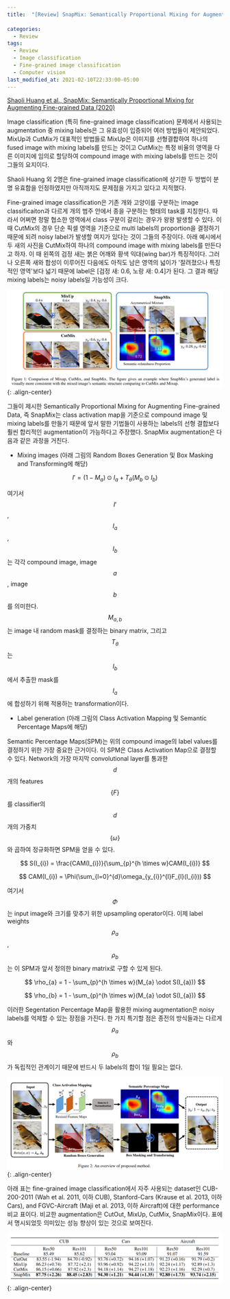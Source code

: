```yaml
---
title:  "[Review] SnapMix: Semantically Proportional Mixing for Augmenting Fine-grained Data"

categories:
  - Review
tags:
  - Review
  - Image classification
  - Fine-grained image classification
  - Computer vision
last_modified_at: 2021-02-10T22:33:00-05:00
---
```


<script type="text/javascript" async
  src="https://cdn.mathjax.org/mathjax/latest/MathJax.js?config=TeX-MML-AM_CHTML">
</script>

[Shaoli Huang et al., SnapMix: Semantically Proportional Mixing for Augmenting Fine-grained Data (2020)](https://arxiv.org/abs/2012.04846)

Image classification (특히 fine-grained image classification) 문제에서 사용되는 augmentation 중 mixing labels은 그 유효성이 입증되어 여러 방법들이 제안되었다. MixUp과 CutMix가 대표적인 방법들로 MixUp은 이미지를 선형결합하여 하나의 fused image with mixing labels를 만드는 것이고 CutMix는 특정 비율의 영역을 다른 이미지에 임의로 할당하여 compound image with mixing labels를 만드는 것이 그들의 요지이다.

Shaoli Huang 외 2명은 fine-grained image classification에 상기한 두 방법이 분명 유효함을 인정하였지만 아직까지도 문제점을 가지고 있다고 지적했다.

Fine-grained image classification은 기존 개와 고양이를 구분하는 image classificaiton과 다르게 개의 범주 안에서 종을 구분하는 형태의 task를 지칭한다. 따라서 어쩌면 정말 협소한 영역에서 class 구분이 갈리는 경우가 왕왕 발생할 수 있다. 이 때 CutMix의 경우 단순 픽셀 영역을 기준으로 multi labels의 proportion을 결정하기 때문에 되려 noisy label가 발생할 여지가 있다는 것이 그들의 주장이다. 아래 예시에서 두 새의 사진을 CutMix하여 하나의 compound image with mixing labels를 만든다고 하자. 이 때 왼쪽의 검정 새는 붉은 어깨와 황색 익대(wing bar)가 특징적이다. 그러나 오른쪽 새와 합성이 이루어진 다음에도 아직도 남은 영역의 넓이가 '잘려졌으나 특징적인 영역'보다 넓기 때문에 label은 [검정 새: 0.6, 노랑 새: 0.4]가 된다. 그 결과 해당 mixing labels는 noisy labels일 가능성이 크다.

![](/assets/images/MixAug.png){: .align-center}

그들이 제시한 Semantically Proportional Mixing for Augmenting Fine-grained Data, 즉 SnapMix는 class activation map을 기준으로 compound image 및 mixing labels를 만들기 때문에 앞서 말한 기법들이 사용하는 labels의 선형 결합보다 훨씬 합리적인 augmentation이 가능하다고 주장했다. SnapMix augmentation은 다음과 같은 과정을 거친다.

* Mixing images (아래 그림의 Random Boxes Generation 및 Box Masking and Transforming에 해당)

$$ I' = (1 - M_{a})\odot I_{a} + T_{\theta}(M_{b}\odot I_{b}) $$

여기서 $$ I' $$, $$ I_{a} $$, $$ I_{b} $$는 각각 compound image, image $$ a $$, image $$ b $$를 의미한다. $$ M_{a, b} $$는 image 내 random mask를 결정하는 binary matrix, 그리고 $$ T_{\theta} $$는 $$ I_{b} $$에서 추출한 mask를 $$ I_{a} $$에 합성하기 위해 적용하는 transformation이다.

* Label generation (아래 그림의 Class Activation Mapping 및 Semantic Percentage Maps에 해당)

Semantic Percentage Maps(SPM)는 위의 compound image의 label values를 결정하기 위한 가장 중요한 근거이다. 이 SPM은 Class Activation Map으로 결정할 수 있다. Network의 가장 마지막 convolutional layer를 통과한 $$ d $$개의 features $$ \{F\} $$를 classifier의 $$ d $$개의 가중치 $$ \{\omega\} $$와 곱하여 정규화하면 SPM을 얻을 수 있다.

$$ S(I_{i}) = \frac{CAM(I_{i})}{\sum_{p}^{h \times w}CAM(I_{i})} $$

$$ CAM(I_{i}) = \Phi(\sum_{l=0}^{d}\omega_{y_{i}}^{l}F_{l}(I_{i})) $$

여기서 $$ \Phi $$는 input image와 크기를 맞추기 위한 upsampling operator이다. 이제 label weights $$ \rho_{a} $$, $$ \rho_{b} $$는 이 SPM과 앞서 정의한 binary matrix로 구할 수 있게 된다.

$$ \rho_{a} = 1 -  \sum_{p}^{h \times w}(M_{a} \odot S(I_{a})) $$

$$ \rho_{b} = 1 -  \sum_{p}^{h \times w}(M_{a} \odot S(I_{a})) $$

이러한 Segentation Percentage Map을 활용한 mixing augmentation은 noisy labels를 억제할 수 있는 장점을 가진다. 한 가지 특기할 점은 종전의 방식들과는 다르게 $$ \rho_{a} $$와 $$ \rho_{b} $$가 독립적인 관계이기 때문에 반드시 두 labels의 합이 1일 필요는 없다.

![](/assets/images/SnapMix.png){: .align-center}

아래 표는 fine-grained image classification에서 자주 사용되는 dataset인 CUB-200-2011 (Wah et al. 2011, 이하 CUB), Stanford-Cars (Krause et al. 2013, 이하 Cars), and FGVC-Aircraft (Maji et al. 2013, 이하 Aircraft)에 대한 performance 비교 표이다. 비교한 augmentation은 CutOut, MixUp, CutMix, SnapMix이다. 표에서 명시되었듯 의미있는 성능 향상이 있는 것으로 보여진다.

![](/assets/images/SnapMix_benchmark.png){: .align-center}